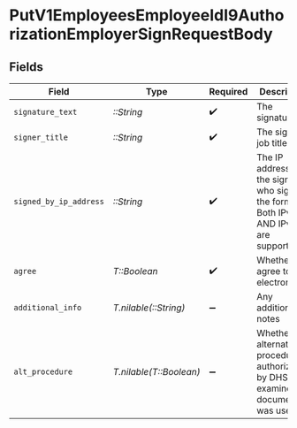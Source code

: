 # PutV1EmployeesEmployeeIdI9AuthorizationEmployerSignRequestBody


## Fields

| Field                                                                                  | Type                                                                                   | Required                                                                               | Description                                                                            |
| -------------------------------------------------------------------------------------- | -------------------------------------------------------------------------------------- | -------------------------------------------------------------------------------------- | -------------------------------------------------------------------------------------- |
| `signature_text`                                                                       | *::String*                                                                             | :heavy_check_mark:                                                                     | The signature                                                                          |
| `signer_title`                                                                         | *::String*                                                                             | :heavy_check_mark:                                                                     | The signer's job title                                                                 |
| `signed_by_ip_address`                                                                 | *::String*                                                                             | :heavy_check_mark:                                                                     | The IP address of the signatory who signed the form. Both IPv4 AND IPv6 are supported. |
| `agree`                                                                                | *T::Boolean*                                                                           | :heavy_check_mark:                                                                     | Whether you agree to sign electronically                                               |
| `additional_info`                                                                      | *T.nilable(::String)*                                                                  | :heavy_minus_sign:                                                                     | Any additional notes                                                                   |
| `alt_procedure`                                                                        | *T.nilable(T::Boolean)*                                                                | :heavy_minus_sign:                                                                     | Whether an alternative procedure authorized by DHS to examine documents was used       |